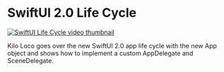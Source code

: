 # SwiftUI 2.0 Life Cycle

[![SwiftUI Life Cycle video thumbnail](https://img.youtube.com/vi/y4_YXovq1L8/0.jpg)](https://www.youtube.com/watch?v=y4_YXovq1L8)

Kilo Loco goes over the new SwiftUI 2.0 app life cycle with the new App object and shows how to implement a custom AppDelegate and SceneDelegate.
